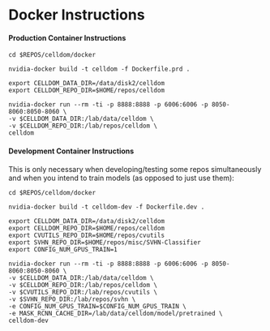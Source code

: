 # Docker Instructions

#### Production Container Instructions

```
cd $REPOS/celldom/docker

nvidia-docker build -t celldom -f Dockerfile.prd .

export CELLDOM_DATA_DIR=/data/disk2/celldom
export CELLDOM_REPO_DIR=$HOME/repos/celldom

nvidia-docker run --rm -ti -p 8888:8888 -p 6006:6006 -p 8050-8060:8050-8060 \
-v $CELLDOM_DATA_DIR:/lab/data/celldom \
-v $CELLDOM_REPO_DIR:/lab/repos/celldom \
celldom
```

#### Development Container Instructions

This is only necessary when developing/testing some repos simultaneously and
when you intend to train models (as opposed to just use them):

```
cd $REPOS/celldom/docker

nvidia-docker build -t celldom-dev -f Dockerfile.dev .

export CELLDOM_DATA_DIR=/data/disk2/celldom
export CELLDOM_REPO_DIR=$HOME/repos/celldom
export CVUTILS_REPO_DIR=$HOME/repos/cvutils
export SVHN_REPO_DIR=$HOME/repos/misc/SVHN-Classifier
export CONFIG_NUM_GPUS_TRAIN=1

nvidia-docker run --rm -ti -p 8888:8888 -p 6006:6006 -p 8050-8060:8050-8060 \
-v $CELLDOM_DATA_DIR:/lab/data/celldom \
-v $CELLDOM_REPO_DIR:/lab/repos/celldom \
-v $CVUTILS_REPO_DIR:/lab/repos/cvutils \
-v $SVHN_REPO_DIR:/lab/repos/svhn \
-e CONFIG_NUM_GPUS_TRAIN=$CONFIG_NUM_GPUS_TRAIN \
-e MASK_RCNN_CACHE_DIR=/lab/data/celldom/model/pretrained \
celldom-dev
```